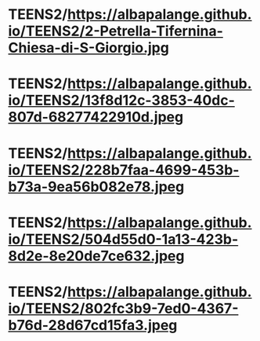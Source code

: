 # TEENS2/https://albapalange.github.io/TEENS2/2-Petrella-Tifernina-Chiesa-di-S-Giorgio.jpg
# TEENS2/https://albapalange.github.io/TEENS2/13f8d12c-3853-40dc-807d-68277422910d.jpeg
# TEENS2/https://albapalange.github.io/TEENS2/228b7faa-4699-453b-b73a-9ea56b082e78.jpeg
# TEENS2/https://albapalange.github.io/TEENS2/504d55d0-1a13-423b-8d2e-8e20de7ce632.jpeg
# TEENS2/https://albapalange.github.io/TEENS2/802fc3b9-7ed0-4367-b76d-28d67cd15fa3.jpeg
